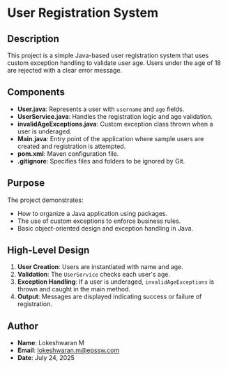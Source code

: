 # User Registration System

## Description
This project is a simple Java-based user registration system that uses custom exception handling to validate user age. Users under the age of 18 are rejected with a clear error message.

## Components

- **User.java**: Represents a user with `username` and `age` fields.
- **UserService.java**: Handles the registration logic and age validation.
- **invalidAgeExceptions.java**: Custom exception class thrown when a user is underaged.
- **Main.java**: Entry point of the application where sample users are created and registration is attempted.
- **pom.xml**: Maven configuration file.
- **.gitignore**: Specifies files and folders to be ignored by Git.

## Purpose
The project demonstrates:
- How to organize a Java application using packages.
- The use of custom exceptions to enforce business rules.
- Basic object-oriented design and exception handling in Java.

## High-Level Design

1. **User Creation**: Users are instantiated with name and age.
2. **Validation**: The `UserService` checks each user's age.
3. **Exception Handling**: If a user is underaged, `invalidAgeExceptions` is thrown and caught in the main method.
4. **Output**: Messages are displayed indicating success or failure of registration.

## Author

- **Name**: Lokeshwaran M  
- **Email**: lokeshwaran.m@epssw.com  
- **Date**: July 24, 2025
